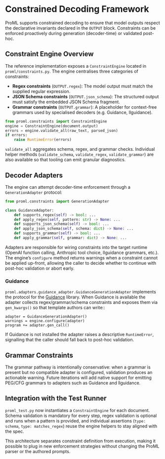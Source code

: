 # Constrained Decoding Framework

ProML supports constrained decoding to ensure that model outputs respect the declarative invariants declared in the `OUTPUT` block. Constraints can be enforced proactively during generation (decoder-time) or validated post-hoc.

## Constraint Engine Overview

The reference implementation exposes a `ConstraintEngine` located in `proml/constraints.py`. The engine centralises three categories of constraints:

- **Regex constraints** (`OUTPUT.regex`): The model output must match the supplied regular expression.
- **JSON Schema constraints** (`OUTPUT.json_schema`): The structured output must satisfy the embedded JSON Schema fragment.
- **Grammar constraints** (`OUTPUT.grammar`): A placeholder for context-free grammars used by specialised decoders (e.g. Guidance, llguidance).

```python
from proml.constraints import ConstraintEngine
engine = ConstraintEngine(document.output)
errors = engine.validate_all(raw_text, parsed_json)
if errors:
    raise RuntimeError(errors)
```

`validate_all` aggregates schema, regex, and grammar checks. Individual helper methods (`validate_schema`, `validate_regex`, `validate_grammar`) are also available so that tooling can emit granular diagnostics.

## Decoder Adapters

The engine can attempt decoder-time enforcement through a `GenerationAdapter` protocol:

```python
from proml.constraints import GenerationAdapter

class GuidanceAdapter:
    def supports_regex(self) -> bool: ...
    def apply_regex(self, pattern: str) -> None: ...
    def supports_json_schema(self) -> bool: ...
    def apply_json_schema(self, schema: dict) -> None: ...
    def supports_grammar(self) -> bool: ...
    def apply_grammar(self, grammar: dict) -> None: ...
```

Adapters are responsible for wiring constraints into the target runtime (OpenAI function calling, Anthropic tool choice, llguidance grammars, etc.). The engine’s `configure` method returns warnings when a constraint cannot be applied up-front, allowing the caller to decide whether to continue with post-hoc validation or abort early.

### Guidance

`proml.adapters.guidance_adapter.GuidanceGenerationAdapter` implements the protocol for the [Guidance](https://github.com/microsoft/guidance) library. When Guidance is available the adapter collects regex/grammar/schema constraints and exposes them via `gen_kwargs()` so that template authors can write::

    adapter = GuidanceGenerationAdapter()
    warnings = engine.configure(adapter)
    program += adapter.gen_call()

If Guidance is not installed the adapter raises a descriptive `RuntimeError`, signalling that the caller should fall back to post-hoc validation.

## Grammar Constraints

The grammar pathway is intentionally conservative: when a grammar is present but no compatible adapter is configured, validation produces an actionable warning. Future iterations will add native support for emitting PEG/CFG grammars to adapters such as Guidance and llguidance.

## Integration with the Test Runner

`proml_test.py` now instantiates a `ConstraintEngine` for each document. Schema validation is mandatory for every step, regex validation is optional and runs when a pattern is provided, and individual assertions (`type: schema`, `type: matches_regex`) reuse the engine helpers to stay aligned with the spec.

This architecture separates constraint definition from execution, making it possible to plug in new enforcement strategies without changing the ProML parser or the authored prompts.
